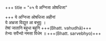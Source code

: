 +++
title = "०५ ये अग्निजा ओषधिजा"

+++
ये अग्निजा ओषधिजा अहीनां  
ये अभ्रजा विद्युत आ बभूवुः ।  
तेषां जातानि बहुधा बहूनि +++(Bhatt. vahudhā)+++  
तेभ्यः सर्पेभ्यो नमसा विधेम ॥ +++(Bhatt. sarvebhyo)+++